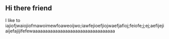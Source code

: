 ## Hi there friend

I like to iajiofjwaiojiofmawoimewfoaweoijwo;iawfejioefjiojwaefjafioj;feiofe;j;ej;aefijejiaijefajijifefewaaaaaaaaaaaaaaaaaaaaaaaaaaaaaaaaa